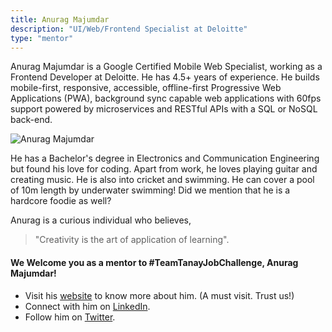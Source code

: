 ```yaml
---
title: Anurag Majumdar
description: "UI/Web/Frontend Specialist at Deloitte"
type: "mentor"
---
```


Anurag Majumdar is a Google Certified Mobile Web Specialist, working as a Frontend Developer at Deloitte. He has 4.5+ years of experience. He builds mobile-first, responsive, accessible, offline-first Progressive Web Applications (PWA), background sync capable web applications with 60fps support powered by microservices and RESTful APIs with a SQL or NoSQL back-end.

![Anurag Majumdar](https://raw.githubusercontent.com/tanaypratap/teamtanay.jobchallenge.dev/master/content/mentors_images/anurag_majumdar.jpeg)

He has a Bachelor's degree in Electronics and Communication Engineering but found his love for coding. Apart from work, he loves playing guitar and creating music. He is also into cricket and swimming. He can cover a pool of 10m length by underwater swimming! Did we mention that he is a hardcore foodie as well? 

Anurag is a curious individual who believes,
>"Creativity is the art of application of learning".
 
#### We Welcome you as a mentor to #TeamTanayJobChallenge, Anurag Majumdar!

- Visit his [website](https://www.anurag-majumdar.com/) to know more about him. (A must visit. Trust us!)
- Connect with him on [LinkedIn](https://www.linkedin.com/in/anuragmajumdar/).
- Follow him on [Twitter](https://twitter.com/anuragmajumdar3).
